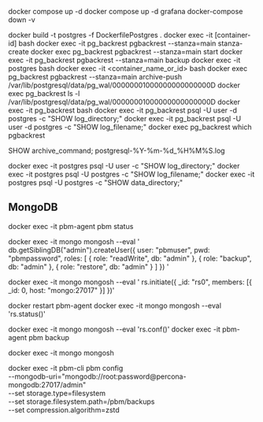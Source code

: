 docker compose up -d
docker compose up -d grafana
docker-compose down -v


docker build -t postgres -f DockerfilePostgres .
docker exec -it [container-id] bash
docker exec -it pg_backrest pgbackrest --stanza=main stanza-create
docker exec pg_backrest pgbackrest --stanza=main start
docker exec -it pg_backrest pgbackrest --stanza=main backup
docker exec -it postgres bash
docker exec -it <container_name_or_id> bash
docker exec pg_backrest pgbackrest --stanza=main archive-push /var/lib/postgresql/data/pg_wal/00000001000000000000000D
docker exec pg_backrest ls -l /var/lib/postgresql/data/pg_wal/00000001000000000000000D
docker exec -it pg_backrest bash
docker exec -it pg_backrest psql -U user -d postgres -c "SHOW log_directory;"
docker exec -it pg_backrest psql -U user -d postgres -c "SHOW log_filename;"
docker exec pg_backrest which pgbackrest

SHOW archive_command;
postgresql-%Y-%m-%d_%H%M%S.log

docker exec -it postgres psql -U user -c "SHOW log_directory;"
docker exec -it postgres psql -U postgres -c "SHOW log_filename;"
docker exec -it postgres psql -U postgres -c "SHOW data_directory;"

MongoDB
--------
docker exec -it pbm-agent pbm status

docker exec -it mongo mongosh --eval '
db.getSiblingDB("admin").createUser({
  user: "pbmuser",
  pwd: "pbmpassword",
  roles: [
    { role: "readWrite", db: "admin" },
    { role: "backup", db: "admin" },
    { role: "restore", db: "admin" }
  ]
})
'

docker exec -it mongo mongosh --eval '
rs.initiate({
  _id: "rs0",
  members: [{ _id: 0, host: "mongo:27017" }]
})'


docker restart pbm-agent
docker exec -it mongo mongosh --eval 'rs.status()'

docker exec -it mongo mongosh --eval 'rs.conf()'
docker exec -it pbm-agent pbm backup

docker exec -it mongo mongosh




docker exec -it pbm-cli pbm config \
  --mongodb-uri="mongodb://root:password@percona-mongodb:27017/admin" \
  --set storage.type=filesystem \
  --set storage.filesystem.path=/pbm/backups \
  --set compression.algorithm=zstd



